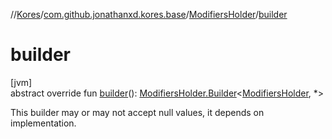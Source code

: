 //[Kores](../../../index.md)/[com.github.jonathanxd.kores.base](../index.md)/[ModifiersHolder](index.md)/[builder](builder.md)

# builder

[jvm]\
abstract override fun [builder](builder.md)(): [ModifiersHolder.Builder](-builder/index.md)<[ModifiersHolder](index.md), *>

This builder may or may not accept null values, it depends on implementation.
